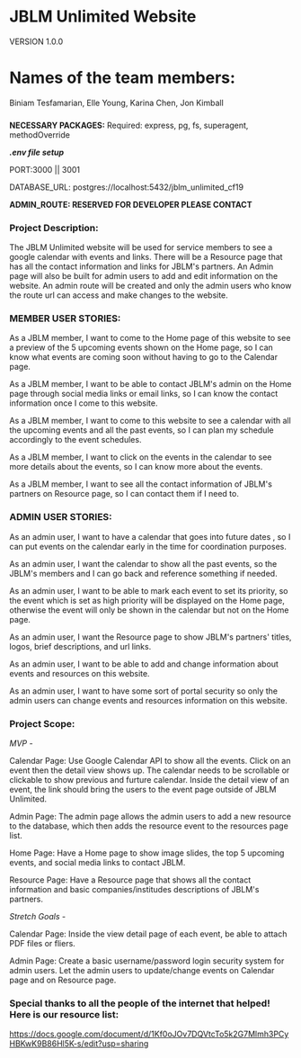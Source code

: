 ##

# JBLM Unlimited Website
 VERSION 1.0.0

# Names of the team members:
Biniam Tesfamarian, Elle Young, Karina Chen, Jon Kimball

<!-- TODO: Clearly defined API endpoints with sample responses
Clearly defined database schemas -->
### 

**NECESSARY PACKAGES:**
Required: express, pg, fs, superagent, methodOverride

_**.env file setup**_ 

PORT:3000 || 3001

DATABASE_URL: postgres://localhost:5432/jblm_unlimited_cf19

**ADMIN_ROUTE: RESERVED FOR DEVELOPER PLEASE CONTACT**


### Project Description:
The JBLM Unlimited website will be used for service members to see a google calendar with events and links. There will be a Resource page that has all the contact information and links for JBLM's partners. An Admin page will also be built for admin users to add and edit information on the website. An admin route will be created and only the admin users who know the route url can access and make changes to the website.

### MEMBER USER STORIES:

As a JBLM member, I want to come to the Home page of this website to see a preview of the 5 upcoming events shown on the Home page, so I can know what events are coming soon without having to go to the Calendar page.

As a JBLM member, I want to be able to contact JBLM's admin on the Home page through social media links or email links, so I can know the contact information once I come to this website. 

As a JBLM member, I want to come to this website to see a calendar with all the upcoming events and all the past events, so I can plan my schedule accordingly to the event schedules.

As a JBLM member, I want to click on the events in the calendar to see more details about the events, so I can know more about the events.

As a JBLM member, I want to see all the contact information of JBLM's partners on Resource page, so I can contact them if I need to.

### ADMIN USER STORIES:

As an admin user, I want to have a calendar that goes into future dates , so I can put events on the calendar early in the time for coordination purposes.

As an admin user, I want the calendar to show all the past events, so the JBLM's members and I can go back and reference something if needed.

As an admin user, I want to be able to mark each event to set its priority, so the event which is set as high priority will be displayed on the Home page, otherwise the event will only be shown in the calendar but not on the Home page.

As an admin user, I want the Resource page to show JBLM's partners' titles, logos, brief descriptions, and url links.

As an admin user, I want to be able to add and change information about events and resources on this website.

As an admin user, I want to have some sort of portal security so only the admin users can change events and resources information on this website.

### Project Scope:

_MVP -_

Calendar Page:
Use Google Calendar API to show all the events. Click on an event then the detail view shows up. The calendar needs to be scrollable or clickable to show previous and furture calendar. Inside the detail view of an event, the link should bring the users to the event page outside of JBLM Unlimited.

Admin Page:
The admin page allows the admin users to add a new resource to the database, which then adds the resource event to the resources page list.

Home Page:
Have a Home page to show image slides, the top 5 upcoming events, and social media links to contact JBLM.

Resource Page:
Have a Resource page that shows all the contact information and basic companies/institudes descriptions of JBLM's partners.

_Stretch Goals -_

Calendar Page:
Inside the view detail page of each event, be able to attach PDF files or fliers.

Admin Page:
Create a basic username/password login security system for admin users. Let the admin users to update/change events on Calendar page and on Resource page.



### Special thanks to all the people of the internet that helped! Here is our resource list:

https://docs.google.com/document/d/1Kf0oJOv7DQVtcTo5k2G7Mlmh3PCyHBKwK9B86Hl5K-s/edit?usp=sharing
